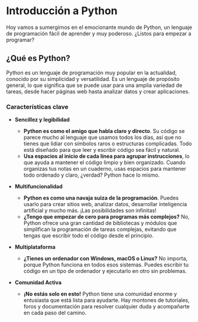 # Introducción a Python

Hoy vamos a sumergirnos en el emocionante mundo de Python, un lenguaje de programación fácil de aprender y muy poderoso. ¿Listos para empezar a programar? 

## ¿Qué es Python?

Python es un lenguaje de programación muy popular en la actualidad, conocido por su simplicidad y versatilidad. Es un lenguaje de propósito general, lo que significa que se puede usar para una amplia variedad de tareas, desde hacer páginas web hasta analizar datos y crear aplicaciones.

### Características clave

- **Sencillez y legibilidad**
  - **Python es como el amigo que habla claro y directo**. Su código se parece mucho al lenguaje que usamos todos los días, así que no tienes que lidiar con símbolos raros o estructuras complicadas. Todo está diseñado para que leer y escribir código sea fácil y natural.
  - **Usa espacios al inicio de cada línea para agrupar instrucciones**, lo que ayuda a mantener el código limpio y bien organizado. Cuando organizas tus notas en un cuaderno, usas espacios para mantener todo ordenado y claro, ¿verdad? Python hace lo mismo.

- **Multifuncionalidad**
  - **Python es como una navaja suiza de la programación**. Puedes usarlo para crear sitios web, analizar datos, desarrollar inteligencia artificial y mucho más. ¡Las posibilidades son infinitas!
  - **¿Tengo que empezar de cero para programas más complejos?** No, Python ofrece una gran cantidad de bibliotecas y módulos que simplifican la programación de tareas complejas, evitando que tengas que escribir todo el código desde el principio.

- **Multiplataforma**
  - **¿Tienes un ordenador con Windows, macOS o Linux?** No importa, porque Python funciona en todos esos sistemas. Puedes escribir tu código en un tipo de ordenador y ejecutarlo en otro sin problemas.

- **Comunidad Activa**
  - **¡No estás solo en esto!** Python tiene una comunidad enorme y entusiasta que está lista para ayudarte. Hay montones de tutoriales, foros y documentación para resolver cualquier duda y acompañarte en cada paso del camino.